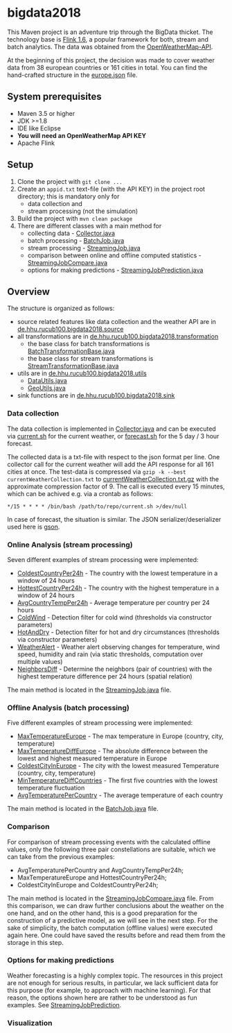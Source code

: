 # bigdata2018
This Maven project is an adventure trip through the BigData thicket. The technology base is [Flink 1.6](https://ci.apache.org/projects/flink/flink-docs-release-1.6/), a popular framework for both, stream and batch analytics. The data was obtained from the [OpenWeatherMap-API](https://openweathermap.org/api).

At the beginning of this project, the decision was made to cover weather data from 38 european countries or 161 cities in total.
You can find the hand-crafted structure in the [europe.json](europe.json) file.

## System prerequisites
- Maven 3.5 or higher
- JDK >=1.8
- IDE like Eclipse
- **You will need an OpenWeatherMap API KEY**
- Apache Flink
## Setup
1. Clone the project with `git clone ...`
2. Create an `appid.txt` text-file (with the API KEY) in the project root directory; this is mandatory only for
   - data collection and
   - stream processing (not the simulation)
3. Build the project with `mvn clean package`
4. There are different classes with a main method for
   * collecting data - [Collector.java](src/main/java/de/hhu/rucub100/bigdata2018/source/Collector.java)
   * batch processing - [BatchJob.java](src/main/java/de/hhu/rucub100/bigdata2018/BatchJob.java)
   * stream processing - [StreamingJob.java](src/main/java/de/hhu/rucub100/bigdata2018/StreamingJob.java)
   * comparison between online and offline computed statistics - [StreamingJobCompare.java](src/main/java/de/hhu/rucub100/bigdata2018/StreamingJobCompare.java)
   * options for making predictions - [StreamingJobPrediction.java](src/main/java/de/hhu/rucub100/bigdata2018/StreamingJobPrediction.java)
## Overview
The structure is organized as follows:
   - source related features like data collection and the weather API are in [de.hhu.rucub100.bigdata2018.source](src/main/java/de/hhu/rucub100/bigdata2018/source)
   - all transformations are in [de.hhu.rucub100.bigdata2018.transformation](src/main/java/de/hhu/rucub100/bigdata2018/transformation)
      - the base class for batch transformations is [BatchTransformationBase.java](src/main/java/de/hhu/rucub100/bigdata2018/transformation/BatchTransformationBase.java)
      - the base class for stream transformations is [StreamTransformationBase.java](src/main/java/de/hhu/rucub100/bigdata2018/transformation/StreamTransformationBase.java)
   - utils are in [de.hhu.rucub100.bigdata2018.utils](src/main/java/de/hhu/rucub100/bigdata2018/utils)
      - [DataUtils.java](src/main/java/de/hhu/rucub100/bigdata2018/utils/DataUtils.java)
      - [GeoUtils.java](src/main/java/de/hhu/rucub100/bigdata2018/utils/GeoUtils.java)
   - sink functions are in [de.hhu.rucub100.bigdata2018.sink](src/main/java/de/hhu/rucub100/bigdata2018/sink)
### Data collection
The data collection is implemented in [Collector.java](src/main/java/de/hhu/rucub100/bigdata2018/source/Collector.java) and can be executed via [current.sh](current.sh) for the current weather, or [forecast.sh](forecast.sh) for the 5 day / 3 hour forecast.

The collected data is a txt-file with respect to the json format per line. One collector call for the current weather will add the API response for all 161 cities at once. The test-data is compressed via `gzip -k --best currentWeatherCollection.txt` to [currentWeatherCollection.txt.gz](test/currentWeatherCollection.txt.gz) with the approximate compression factor of 9. The call is executed every 15 minutes, which can be achived e.g. via a crontab as follows:
```(bash)
*/15 * * * * /bin/bash /path/to/repo/current.sh >/dev/null
```
In case of forecast, the situation is similar. The JSON serializer/deserializer used here is [gson](https://github.com/google/gson).
### Online Analysis (stream processing)
Seven different examples of stream processing were implemented:
   - [ColdestCountryPer24h](src/main/java/de/hhu/rucub100/bigdata2018/transformation/ColdestCountryPer24h.java) - The country with the lowest temperature in a window of 24 hours
   - [HottestCountryPer24h](src/main/java/de/hhu/rucub100/bigdata2018/transformation/HottestCountryPer24h.java) - The country with the highest temperature in a window of 24 hours
   - [AvgCountryTempPer24h](src/main/java/de/hhu/rucub100/bigdata2018/transformation/AvgCountryTempPer24h.java) - Average temperature per country per 24 hours
   - [ColdWind](src/main/java/de/hhu/rucub100/bigdata2018/transformation/ColdWind.java) - Detection filter for cold wind (thresholds via constructor parameters)
   - [HotAndDry](src/main/java/de/hhu/rucub100/bigdata2018/transformation/HotAndDry.java) - Detection filter for hot and dry circumstances (thresholds via constructor parameters)
   - [WeatherAlert](src/main/java/de/hhu/rucub100/bigdata2018/transformation/WeatherAlert.java) - Weather alert observing changes for temperature, wind speed, humidity and rain (via static thresholds, computation over multiple values)
   - [NeighborsDiff](src/main/java/de/hhu/rucub100/bigdata2018/transformation/NeighborsDiff.java) - Determine the neighbors (pair of countries) with the highest temperature difference per 24 hours (spatial relation)
   
The main method is located in the [StreamingJob.java](src/main/java/de/hhu/rucub100/bigdata2018/StreamingJob.java) file.
### Offline Analysis (batch processing)
Five different examples of stream processing were implemented:
   - [MaxTemperatureEurope](src/main/java/de/hhu/rucub100/bigdata2018/transformation/MaxTemperatureEurope.java) - The max temperature in Europe (country, city, temperature)
   - [MaxTemperatureDiffEurope](src/main/java/de/hhu/rucub100/bigdata2018/transformation/MaxTemperatureDiffEurope.java) - The absolute difference between the lowest and highest measured temperature in Europe
   - [ColdestCityInEurope](src/main/java/de/hhu/rucub100/bigdata2018/transformation/ColdestCityInEurope.java) - The city with the lowest measured Temperature (country, city, temperature)
   - [MinTemperatureDiffCountries](src/main/java/de/hhu/rucub100/bigdata2018/transformation/MinTemperatureDiffCountries.java) - The first five countries with the lowest temperature fluctuation
   - [AvgTemperaturePerCountry](src/main/java/de/hhu/rucub100/bigdata2018/transformation/AvgTemperaturePerCountry.java) - The average temperature of each country
   
The main method is located in the [BatchJob.java](src/main/java/de/hhu/rucub100/bigdata2018/BatchJob.java) file.
### Comparison
For comparison of stream processing events with the calculated offline values, only the following three pair constellations are suitable, which we can take from the previous examples:
   - AvgTemperaturePerCountry and AvgCountryTempPer24h;
   - MaxTemperatureEurope and HottestCountryPer24h;
   - ColdestCityInEurope and ColdestCountryPer24h;

The main method is located in the [StreamingJobCompare.java](src/main/java/de/hhu/rucub100/bigdata2018/StreamingJobCompare.java) file.
From this comparison, we can draw further conclusions about the weather on the one hand, and on the other hand, this is a good preparation for the construction of a predictive model, as we will see in the next step. For the sake of simplicity, the batch computation (offline values) were executed again here. One could have saved the results before and read them from the storage in this step.
### Options for making predictions
Weather forecasting is a highly complex topic. The resources in this project are not enough for serious results, in particular, we lack sufficient data for this purpose (for example, to approach with machine learning). For that reason, the options shown here are rather to be understood as fun examples. See [StreamingJobPrediction](src/main/java/de/hhu/rucub100/bigdata2018/StreamingJobPrediction.java).
### Visualization
